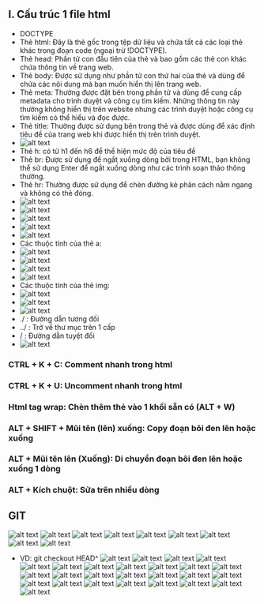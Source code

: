 ## I. Cấu trúc 1 file html

- DOCTYPE
- Thẻ html: Đây là thẻ gốc trong tệp dữ liệu và chứa tất cả các loại thẻ khác trong đoạn code (ngoại trừ !DOCTYPE).
- Thẻ head: Phần tử con đầu tiên của thẻ <html> và bao gồm các thẻ con khác chứa thông tin về trang web.
- Thẻ body: Được sử dụng như phần tử con thứ hai của thẻ <html> và dùng để chứa các nội dung mà bạn muốn hiển thị lên trang web.
- Thẻ meta: Thường được đặt bên trong phần tử <head> và dùng để cung cấp metadata cho trình duyệt và công cụ tìm kiếm.
  Những thông tin này thường không hiển thị trên website nhưng các trình duyệt hoặc công cụ tìm kiếm có thể hiểu và đọc được.
- Thẻ title: Thường được sử dụng bên trong thẻ <head> và được dùng để xác định tiêu đề của trang web khi được hiển thị trên trình duyệt.
- ![alt text](image.png)
- Thẻ h: có từ h1 đến h6 để thể hiện mức độ của tiêu đề
- Thẻ br: Được sử dụng để ngắt xuống dòng bởi trong HTML, bạn không thể sử dụng Enter để ngắt xuống dòng như các trình soạn thảo thông thường.
- Thẻ hr: Thường được sử dụng để chèn đường kẻ phân cách nằm ngang và không có thẻ đóng.
- ![alt text](image-1.png)
- ![alt text](image-2.png)
- ![alt text](image-3.png)
- ![alt text](image-4.png)
- ![alt text](image-5.png)
- Các thuộc tính của thẻ a:
- ![alt text](image-6.png)
- ![alt text](image-7.png)
- ![alt text](image-8.png)
- ![alt text](image-9.png)
- Các thuộc tính của thẻ img:
- ![alt text](image-10.png)
- ![alt text](image-11.png)
- ![alt text](image-12.png)
- ./ : Đường dẫn tương đối
- ../ : Trở về thư mục trên 1 cấp
- / : Đường dẫn tuyệt đối
- ![alt text](image-48.png)

### CTRL + K + C: Comment nhanh trong html

### CTRL + K + U: Uncomment nhanh trong html

### Html tag wrap: Chèn thêm thẻ vào 1 khối sẵn có (ALT + W)

### ALT + SHIFT + Mũi tên (lên) xuống: Copy đoạn bôi đen lên hoặc xuống

### ALT + Mũi tên lên (Xuống): Di chuyển đoạn bôi đen lên hoặc xuống 1 dòng

### ALT + Kích chuột: Sửa trên nhiều dòng

## GIT

![alt text](image-14.png)
![alt text](image-15.png)
![alt text](image-16.png)
![alt text](image-17.png)
![alt text](image-18.png)
![alt text](image-19.png)
![alt text](image-13.png)
![alt text](image-20.png)
![alt text](image-21.png)

- VD: git checkout HEAD^
  ![alt text](image-22.png)
  ![alt text](image-23.png)
  ![alt text](image-24.png)
  ![alt text](image-25.png)
  ![alt text](image-26.png)
  ![alt text](image-27.png)
  ![alt text](image-28.png)
  ![alt text](image-29.png)
  ![alt text](image-30.png)
  ![alt text](image-31.png)
  ![alt text](image-32.png)
  ![alt text](image-33.png)
  ![alt text](image-34.png)
  ![alt text](image-35.png)
  ![alt text](image-36.png)
  ![alt text](image-37.png)
  ![alt text](image-38.png)
  ![alt text](image-39.png)
  ![alt text](image-40.png)
  ![alt text](image-41.png)
  ![alt text](image-42.png)
  ![alt text](image-43.png)
  ![alt text](image-44.png)
  ![alt text](image-45.png)
  ![alt text](image-46.png)
  ![alt text](image-47.png)
